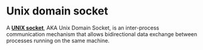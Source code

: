 # Unix domain socket

A **[UNIX socket](https://en.wikipedia.org/wiki/Unix_domain_socket)**, AKA Unix Domain Socket, is an inter-process communication mechanism that allows bidirectional data exchange between processes running on the same machine.
